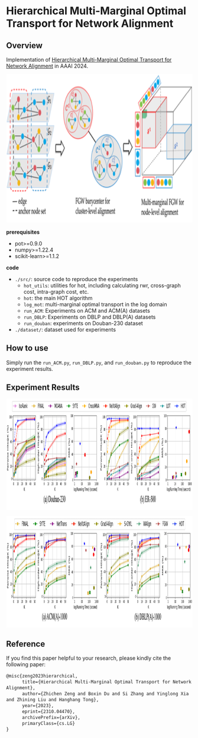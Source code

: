 # Hierarchical Multi-Marginal Optimal Transport for Network Alignment

## Overview

Implementation of [Hierarchical Multi-Marginal Optimal Transport for Network Alignment](https://arxiv.org/pdf/2310.04470.pdf) in AAAI 2024.
<p align="center">
  <img width="1200" height="400" src="./imgs/mna.png">
</p>

**prerequisites**
- pot>=0.9.0
- numpy>=1.22.4
- scikit-learn>=1.1.2

**code**
- ```./src/```: source code to reproduce the experiments
    - ```hot_utils```: utilities for hot, including calculating rwr, cross-graph cost, intra-graph cost, etc.
    -  ```hot```: the main HOT algorithm
    -  ```log_mot```: multi-marginal optimal transport in the log domain
    - ```run_ACM```: Experiments on ACM and ACM(A) datasets
    - ```run_DBLP```: Experiments on DBLP and DBLP(A) datasets
    - ```run_douban```: experiments on Douban-230 dataset
- ```./dataset/```: dataset used for experiments

## How to use
Simply run the ```run_ACM.py```, ```run_DBLP.py```, and ```run_douban.py``` to reproduce the experiment results.

## Experiment Results
<p align="center">
  <img width="1200" height="300" src="./imgs/result-plain.png">
</p>
<p align="center">
  <img width="1200" height="300" src="./imgs/result-attributed.png">
</p>


## Reference
If you find this paper helpful to your research, please kindly cite the following paper:
```
@misc{zeng2023hierarchical,
      title={Hierarchical Multi-Marginal Optimal Transport for Network Alignment}, 
      author={Zhichen Zeng and Boxin Du and Si Zhang and Yinglong Xia and Zhining Liu and Hanghang Tong},
      year={2023},
      eprint={2310.04470},
      archivePrefix={arXiv},
      primaryClass={cs.LG}
}
```